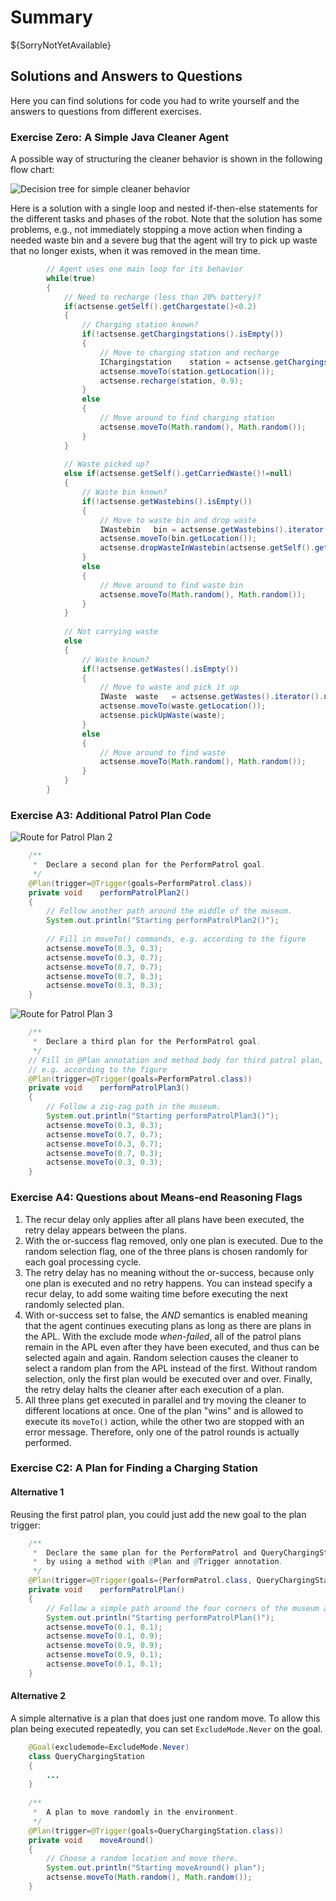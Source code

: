 # Summary

${SorryNotYetAvailable}

## Solutions and Answers to Questions

Here you can find solutions for code you had to write yourself and the answers to questions from different exercises.

### Exercise Zero: A Simple Java Cleaner Agent

A possible way of structuring the cleaner behavior is shown in the following flow chart:

![Decision tree for simple cleaner behavior](behavior-simplecleaner.svg "Decision tree for simple cleaner behavior")

Here is a solution with a single loop and nested if-then-else statements for the different tasks and phases of the robot.
Note that the solution has some problems, e.g., not immediately stopping a move action when finding a needed waste bin
and a severe bug that the agent will try to pick up waste that no longer exists, when it was removed in the mean time.
 
```java
		// Agent uses one main loop for its behavior
		while(true)
		{
			// Need to recharge (less than 20% battery)?
			if(actsense.getSelf().getChargestate()<0.2)
			{
				// Charging station known?
				if(!actsense.getChargingstations().isEmpty())
				{
					// Move to charging station and recharge
					IChargingstation	station	= actsense.getChargingstations().iterator().next();
					actsense.moveTo(station.getLocation());
					actsense.recharge(station, 0.9);
				}
				else
				{
					// Move around to find charging station
					actsense.moveTo(Math.random(), Math.random());					
				}
			}
			
			// Waste picked up?
			else if(actsense.getSelf().getCarriedWaste()!=null)
			{
				// Waste bin known?
				if(!actsense.getWastebins().isEmpty())
				{
					// Move to waste bin and drop waste
					IWastebin	bin	= actsense.getWastebins().iterator().next();
					actsense.moveTo(bin.getLocation());
					actsense.dropWasteInWastebin(actsense.getSelf().getCarriedWaste(), bin);
				}
				else
				{
					// Move around to find waste bin
					actsense.moveTo(Math.random(), Math.random());					
				}
			}
			
			// Not carrying waste
			else
			{
				// Waste known?
				if(!actsense.getWastes().isEmpty())
				{
					// Move to waste and pick it up
					IWaste	waste	= actsense.getWastes().iterator().next();
					actsense.moveTo(waste.getLocation());
					actsense.pickUpWaste(waste);
				}
				else
				{
					// Move around to find waste
					actsense.moveTo(Math.random(), Math.random());					
				}
			}
		}
```

### Exercise A3: Additional Patrol Plan Code

![Route for Patrol Plan 2](patrol-plan2.svg)

```java
	/**
	 *  Declare a second plan for the PerformPatrol goal.
	 */
	@Plan(trigger=@Trigger(goals=PerformPatrol.class))
	private void	performPatrolPlan2()
	{
		// Follow another path around the middle of the museum.
		System.out.println("Starting performPatrolPlan2()");
		
		// Fill in moveTo() commands, e.g. according to the figure
		actsense.moveTo(0.3, 0.3);
		actsense.moveTo(0.3, 0.7);
		actsense.moveTo(0.7, 0.7);
		actsense.moveTo(0.7, 0.3);
		actsense.moveTo(0.3, 0.3);
	}
```

![Route for Patrol Plan 3](patrol-plan3.svg)

```java	
	/**
	 *  Declare a third plan for the PerformPatrol goal.
	 */
	// Fill in @Plan annotation and method body for third patrol plan,
	// e.g. according to the figure
	@Plan(trigger=@Trigger(goals=PerformPatrol.class))
	private void	performPatrolPlan3()
	{
		// Follow a zig-zag path in the museum.
		System.out.println("Starting performPatrolPlan3()");
		actsense.moveTo(0.3, 0.3);
		actsense.moveTo(0.7, 0.7);
		actsense.moveTo(0.3, 0.7);
		actsense.moveTo(0.7, 0.3);
		actsense.moveTo(0.3, 0.3);
	}
```


### Exercise A4: Questions about Means-end Reasoning Flags

1. The recur delay only applies after all plans have been executed, the retry delay appears between the plans. 
2. With the or-success flag removed, only one plan is executed. Due to the random selection flag,
    one of the three plans is chosen randomly for each goal processing cycle.
3. The retry delay has no meaning without the or-success, because only one plan is executed and no retry happens.
    You can instead specify a recur delay, to add some waiting time before executing the next randomly selected plan.
4. With or-success set to false, the *AND* semantics is enabled meaning that the agent continues executing plans
    as long as there are plans in the APL. With the exclude mode *when-failed*, all of the patrol plans
    remain in the APL even after they have been executed, and thus can be selected again and again.
    Random selection causes the cleaner to select a random plan from the APL instead of the first. Without
    random selection, only the first plan would be executed over and over. Finally, the retry delay halts the cleaner
    after each execution of a plan.
5. All three plans get executed in parallel and try moving the cleaner to different locations at once.
    One of the plan "wins" and is allowed to execute its `moveTo()` action, while the other two are stopped
    with an error message. Therefore, only one of the patrol rounds is actually performed.

### Exercise C2: A Plan for Finding a Charging Station

#### Alternative 1

Reusing the first patrol plan, you could just add the new goal to the plan trigger:

```java
	/**
	 *  Declare the same plan for the PerformPatrol and QueryChargingStation goals
	 *  by using a method with @Plan and @Trigger annotation.
	 */
	@Plan(trigger=@Trigger(goals={PerformPatrol.class, QueryChargingStation.class}))
	private void	performPatrolPlan()
	{
		// Follow a simple path around the four corners of the museum and back to the first corner.
		System.out.println("Starting performPatrolPlan()");
		actsense.moveTo(0.1, 0.1);
		actsense.moveTo(0.1, 0.9);
		actsense.moveTo(0.9, 0.9);
		actsense.moveTo(0.9, 0.1);
		actsense.moveTo(0.1, 0.1);
	}
```

#### Alternative 2

A simple alternative is a plan that does just one random move.
To allow this plan being executed repeatedly, you can set `ExcludeMode.Never` on the goal.

```java
	@Goal(excludemode=ExcludeMode.Never)
	class QueryChargingStation
	{
		...
	}
	
	/**
	 *  A plan to move randomly in the environment.
	 */
	@Plan(trigger=@Trigger(goals=QueryChargingStation.class))
	private void	moveAround()
	{
		// Choose a random location and move there.
		System.out.println("Starting moveAround() plan");
		actsense.moveTo(Math.random(), Math.random());
	}
```